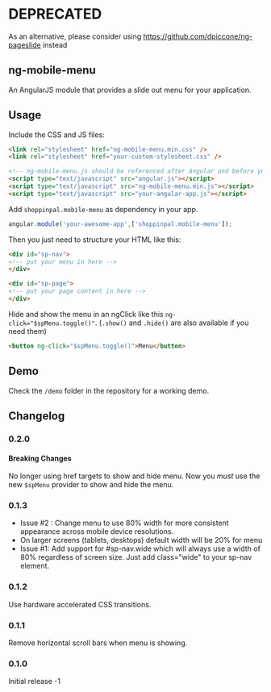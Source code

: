 # DEPRECATED
As an alternative, please consider using https://github.com/dpiccone/ng-pageslide instead

## ng-mobile-menu

An AngularJS module that provides a slide out menu for your application.

## Usage

Include the CSS and JS files:
```html
<link rel="stylesheet" href="ng-mobile-menu.min.css" />
<link rel="stylesheet" href="your-custom-stylesheet.css" />

<!-- ng-mobile-menu.js should be referenced after Angular and before your app -->
<script type="text/javascript" src="angular.js"></script>
<script type="text/javascript" src="ng-mobile-menu.min.js"></script>
<script type="text/javascript" src="your-angular-app.js"></script>

```

Add `shoppinpal.mobile-menu` as dependency in your app.

```javascript
angular.module('your-awesome-app',['shoppinpal.mobile-menu']);
```

Then you just need to structure your HTML like this:

```html
<div id="sp-nav">
<!-- put your menu in here -->
</div>

<div id="sp-page">
<!-- put your page content in here -->
</div>
```

Hide and show the menu in an ngClick like this `ng-click="$spMenu.toggle()"`. (`.show()` and `.hide()` are also available if you need them)

```html
<button ng-click="$spMenu.toggle()">Menu</button>
```

## Demo

Check the `/demo` folder in the repository for a working demo.

## Changelog
### 0.2.0
#### Breaking Changes
No longer using href targets to show and hide menu. Now you _must_ use the new `$spMenu` provider to show and hide the menu.
### 0.1.3
* Issue #2 : Change menu to use 80% width for more consistent appearance across mobile device resolutions.
 * On larger screens (tablets, desktops) default width will be 20% for menu
* Issue #1: Add support for #sp-nav.wide which will always use a width of 80% regardless of screen size. Just add class="wide" to your sp-nav element.
### 0.1.2
Use hardware accelerated CSS transitions.
### 0.1.1
Remove horizontal scroll bars when menu is showing.
### 0.1.0
Initial release -1
